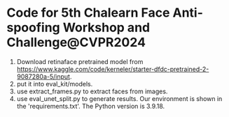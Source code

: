 # Code for 5th Chalearn Face Anti-spoofing Workshop and Challenge@CVPR2024
1. Download retinaface pretrained model from https://www.kaggle.com/code/kerneler/starter-dfdc-pretrained-2-9087280a-5/input.
2. put it into eval_kit/models.
3. use extract_frames.py to extract faces from images.
4. use eval_unet_split.py to generate results.
Our environment is shown in the 'requirements.txt'. The Python version is 3.9.18.
